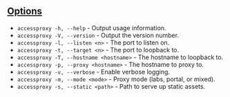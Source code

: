 ## [Options](/usage/#options)

* `accessproxy -h, --help` - Output usage information.
* `accessproxy -V, --version` - Output the version number.
* `accessproxy -l, --listen <n>` - The port to listen on.
* `accessproxy -t, --target <n>` - The port to loopback to.
* `accessproxy -T, --hostname <hostname>` - The hostname to loopback to.
* `accessproxy -p, --proxy <hostname>` - The hostname to proxy to.
* `accessproxy -v, --verbose` - Enable verbose logging.
* `accessproxy -m, --mode <mode>` - Proxy mode (labs, portal, or mixed).
* `accessproxy -s, --static <path>` - Path to serve up static assets.
